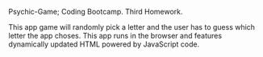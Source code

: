Psychic-Game; Coding Bootcamp. Third Homework.

This app game will randomly pick a letter and the user has to guess which letter the app choses. This app runs in the browser and features dynamically updated HTML powered by JavaScript code.